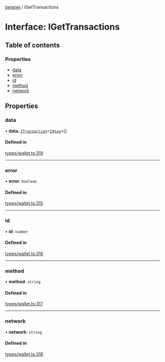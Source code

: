 [beignet](../README.md) / IGetTransactions

# Interface: IGetTransactions

## Table of contents

### Properties

- [data](IGetTransactions.md#data)
- [error](IGetTransactions.md#error)
- [id](IGetTransactions.md#id)
- [method](IGetTransactions.md#method)
- [network](IGetTransactions.md#network)

## Properties

### data

• **data**: [`ITransaction`](ITransaction.md)<[`IUtxo`](IUtxo.md)\>[]

#### Defined in

[types/wallet.ts:319](https://github.com/synonymdev/beignet/blob/88520f5/src/types/wallet.ts#L319)

___

### error

• **error**: `boolean`

#### Defined in

[types/wallet.ts:315](https://github.com/synonymdev/beignet/blob/88520f5/src/types/wallet.ts#L315)

___

### id

• **id**: `number`

#### Defined in

[types/wallet.ts:316](https://github.com/synonymdev/beignet/blob/88520f5/src/types/wallet.ts#L316)

___

### method

• **method**: `string`

#### Defined in

[types/wallet.ts:317](https://github.com/synonymdev/beignet/blob/88520f5/src/types/wallet.ts#L317)

___

### network

• **network**: `string`

#### Defined in

[types/wallet.ts:318](https://github.com/synonymdev/beignet/blob/88520f5/src/types/wallet.ts#L318)
